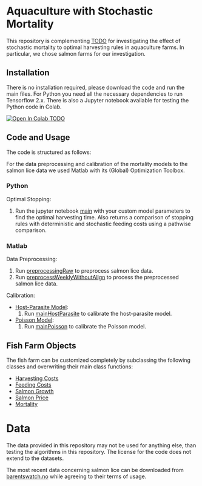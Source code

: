 # Aquaculture with Stochastic Mortality
This repository is complementing [TODO](https://www.arxiv.org/) for investigating the effect of stochastic mortality to optimal harvesting rules in aquaculture farms. In particular, we chose salmon farms for our investigation.

## Installation
There is no installation required, please download the code and run the main files. For Python you need all the necessary dependencies to run Tensorflow 2.x. There is also a Jupyter notebook available for testing the Python code in Colab.

[![Open In Colab TODO](https://colab.research.google.com/assets/colab-badge.svg)](https://colab.research.google.com/github/kevinkamm/AquacultureStochasticFeeding/blob/main/Python/main.ipynb)

## Code and Usage
The code is structured as follows: 

For the data preprocessing and calibration of the mortality models to the salmon lice data we used Matlab with its (Global) Optimization Toolbox. 

### Python
Optimal Stopping:
1. Run the jupyter notebook [main](Python/main.m) with your custom model parameters to find the optimal harvesting time. Also returns a comparison of stopping rules with deterministic and stochastic feeding costs using a pathwise comparison.

### Matlab
Data Preprocessing:
1. Run [preprocessingRaw](Matlab/Data/preprocessingRaw.m) to preprocess salmon lice data.
2. Run [preprocessWeeklyWithoutAlign](Matlab/Data/preprocessWeeklyWithoutAlign.m) to process the preprocessed salmon lice data.

Calibration:
- [Host-Parasite Model](Matlab/HostParasite/): 
    1. Run [mainHostParasite](Matlab/HostParasite/mainHostParasite.m) to calibrate the host-parasite model.
- [Poisson Model](Matlab/Poisson/): 
    1. Run [mainPoisson](Matlab/Poisson/mainHostParasite.m) to calibrate the Poisson model.


## Fish Farm Objects
The fish farm can be customized completely by subclassing the following classes and overwriting their main class functions:
- [Harvesting Costs](Python/Harvest.py)
- [Feeding Costs](Python/Feed.py)
- [Salmon Growth](Python/Growth.py)
- [Salmon Price](Python/Price.py)
- [Mortality](Python/Mortality.py)


# Data
The data provided in this repository may not be used for anything else, than testing the algorithms in this repository. The license for the code does not extend to the datasets.

The most recent data concerning salmon lice can be downloaded from [barentswatch.no](https://www.barentswatch.no/nedlasting/fishhealth) while agreeing to their terms of usage.